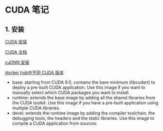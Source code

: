 # CUDA 笔记

## 1. 安装

[CUDA 安装](https://developer.nvidia.com/cuda-toolkit)

[CUDA 文档](https://docs.nvidia.com/cuda/index.html)

[cuDNN 安装](https://developer.nvidia.com/cudnn)

[docker hub中不同 CUDA 版本](https://github.com/NVIDIA/nvidia-docker/wiki/CUDA)

- base: starting from CUDA 9.0, contains the bare minimum (libcudart) to deploy a pre-built CUDA application. Use this image if you want to manually select which CUDA packages you want to install.
- runtime: extends the base image by adding all the shared libraries from the CUDA toolkit. Use this image if you have a pre-built application using multiple CUDA libraries.
- devel: extends the runtime image by adding the compiler toolchain, the debugging tools, the headers and the static libraries. Use this image to compile a CUDA application from sources.

